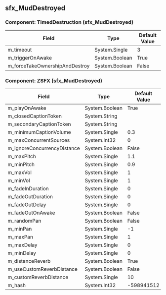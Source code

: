 ## sfx_MudDestroyed

### Component: TimedDestruction (sfx_MudDestroyed)

|Field|Type|Default Value|
|-----|----|-------------|
|m_timeout|System.Single|3|
|m_triggerOnAwake|System.Boolean|True|
|m_forceTakeOwnershipAndDestroy|System.Boolean|False|

### Component: ZSFX (sfx_MudDestroyed)

|Field|Type|Default Value|
|-----|----|-------------|
|m_playOnAwake|System.Boolean|True|
|m_closedCaptionToken|System.String||
|m_secondaryCaptionToken|System.String||
|m_minimumCaptionVolume|System.Single|0.3|
|m_maxConcurrentSources|System.Int32|0|
|m_ignoreConcurrencyDistance|System.Boolean|False|
|m_maxPitch|System.Single|1.1|
|m_minPitch|System.Single|0.9|
|m_maxVol|System.Single|1|
|m_minVol|System.Single|1|
|m_fadeInDuration|System.Single|0|
|m_fadeOutDuration|System.Single|0|
|m_fadeOutDelay|System.Single|0|
|m_fadeOutOnAwake|System.Boolean|False|
|m_randomPan|System.Boolean|False|
|m_minPan|System.Single|-1|
|m_maxPan|System.Single|1|
|m_maxDelay|System.Single|0|
|m_minDelay|System.Single|0|
|m_distanceReverb|System.Boolean|True|
|m_useCustomReverbDistance|System.Boolean|False|
|m_customReverbDistance|System.Single|10|
|m_hash|System.Int32|-598941512|

